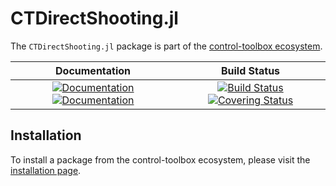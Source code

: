 # CTDirectShooting.jl

[gh-ci-img]: https://github.com/control-toolbox/CTDirectShooting.jl/actions/workflows/CI.yml/badge.svg?branch=main
[gh-ci-url]: https://github.com/control-toolbox/CTDirectShooting.jl/actions/workflows/CI.yml?query=branch%3Amain

[gh-co-img]: https://codecov.io/gh/control-toolbox/CTDirectShooting.jl/branch/main/graph/badge.svg?token=YM5YQQUSO3
[gh-co-url]: https://codecov.io/gh/control-toolbox/CTDirectShooting.jl

[gh-doc-dev-img]: https://img.shields.io/badge/docs-dev-blue.svg
[gh-doc-dev-url]: http://control-toolbox.github.io/CTDirectShooting.jl/dev

[gh-doc-stable-img]: https://img.shields.io/badge/docs-stable-blue.svg
[gh-doc-stable-url]: http://control-toolbox.github.io/CTDirectShooting.jl/stable

The `CTDirectShooting.jl` package is part of the [control-toolbox ecosystem](https://github.com/control-toolbox).

| **Documentation**                                                               | **Build Status**                                                                                |
|:-------------------------------------------------------------------------------:|:-----------------------------------------------------------------------------------------------:|
| [![Documentation][gh-doc-stable-img]][gh-doc-stable-url] [![Documentation][gh-doc-dev-img]][gh-doc-dev-url] | [![Build Status][gh-ci-img]][gh-ci-url] [![Covering Status][gh-co-img]][gh-co-url] |

## Installation

To install a package from the control-toolbox ecosystem, please visit the [installation page](https://github.com/control-toolbox#installation).
